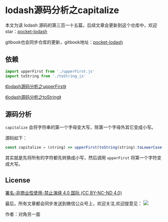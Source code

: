 # lodash源码分析之capitalize

本文为读 lodash 源码的第三百一十五篇，后续文章会更新到这个仓库中，欢迎 star：[pocket-lodash](https://github.com/yeyuqiudeng/pocket-lodash)

gitbook也会同步仓库的更新，gitbook地址：[pocket-lodash](https://www.gitbook.com/book/yeyuqiudeng/pocket-lodash/details)

## 依赖

```javascript
import upperFirst from './upperFirst.js'
import toString from './toString.js'
```

[《lodash源码分析之upperFirst》](./upperFirst.md)

[《lodash源码分析之toString》](./toString.md)

## 源码分析

`capitalize` 会将字符串的第一个字母变大写，除第一个字母外其它变成小写。

源码如下：

```javascript
const capitalize = (string) => upperFirst(toString(string).toLowerCase())
```

其实就是先将所有的字符都先转换成小写，然后调用 `upperFirst` 将第一个字符变成大写。

## License 

[署名-非商业性使用-禁止演绎 4.0 国际 (CC BY-NC-ND 4.0)](http://creativecommons.org/licenses/by-nc-nd/4.0/)

最后，所有文章都会同步发送到微信公众号上，欢迎关注,欢迎提意见：  ![](https://raw.githubusercontent.com/yeyuqiudeng/resource/master/images/qrcode_front-end-article.jpg) 

作者：对角另一面 

